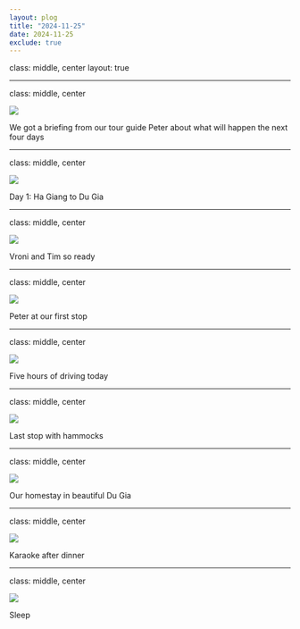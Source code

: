 ```yaml
---
layout: plog
title: "2024-11-25"
date: 2024-11-25
exclude: true
---
```


class: middle, center
layout: true

---

class: middle, center

<img class="plog-picture" src="{{ site.baseurl }}/img/plog/2024-11-25/01.jpg" />

We got a briefing from our tour guide Peter about what will happen the next four days

---

class: middle, center

<img class="plog-picture" src="{{ site.baseurl }}/img/plog/2024-11-25/02.jpg" />

Day 1: Ha Giang to Du Gia

---

class: middle, center

<img class="plog-picture" src="{{ site.baseurl }}/img/plog/2024-11-25/03.jpg" />

Vroni and Tim so ready

---

class: middle, center

<img class="plog-picture" src="{{ site.baseurl }}/img/plog/2024-11-25/04.jpg" />

Peter at our first stop

---

class: middle, center

<img class="plog-picture" src="{{ site.baseurl }}/img/plog/2024-11-25/05.jpg" />

Five hours of driving today

---

class: middle, center

<img class="plog-picture" src="{{ site.baseurl }}/img/plog/2024-11-25/06.jpg" />

Last stop with hammocks

---

class: middle, center

<img class="plog-picture" src="{{ site.baseurl }}/img/plog/2024-11-25/07.jpg" />

Our homestay in beautiful Du Gia

---

class: middle, center

<img class="plog-picture" src="{{ site.baseurl }}/img/plog/2024-11-25/08.jpg" />

Karaoke after dinner

---

class: middle, center

<img class="plog-picture" src="{{ site.baseurl }}/img/plog/2024-11-25/09.jpg" />

Sleep

